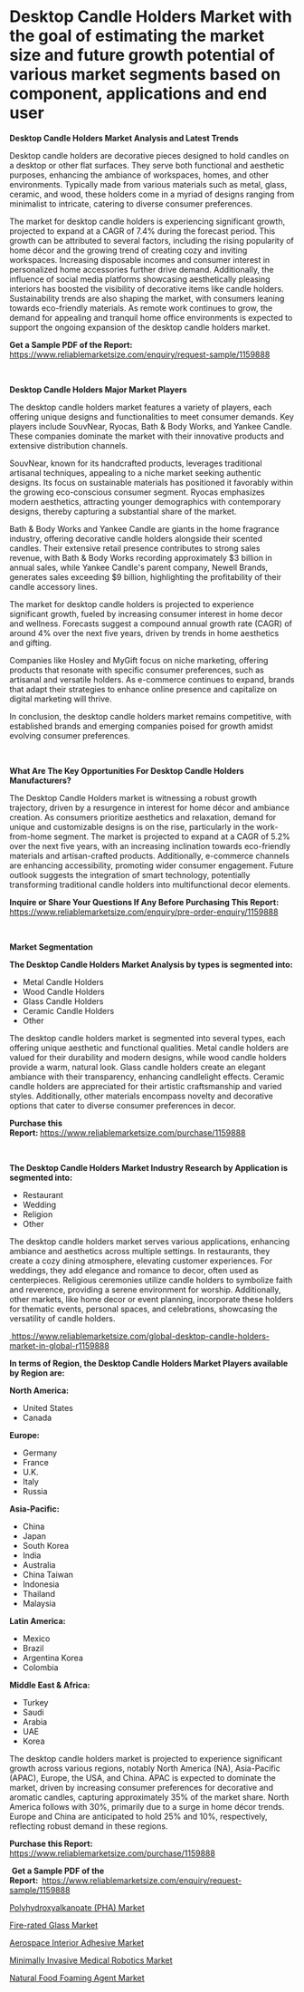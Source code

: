 <p><h1>Desktop Candle Holders Market with the goal of estimating the market size and future growth potential of various market segments based on component, applications and end user</h1></p><p><strong>Desktop Candle Holders Market Analysis and Latest Trends</strong></p>
<p><p>Desktop candle holders are decorative pieces designed to hold candles on a desktop or other flat surfaces. They serve both functional and aesthetic purposes, enhancing the ambiance of workspaces, homes, and other environments. Typically made from various materials such as metal, glass, ceramic, and wood, these holders come in a myriad of designs ranging from minimalist to intricate, catering to diverse consumer preferences.</p><p>The market for desktop candle holders is experiencing significant growth, projected to expand at a CAGR of 7.4% during the forecast period. This growth can be attributed to several factors, including the rising popularity of home décor and the growing trend of creating cozy and inviting workspaces. Increasing disposable incomes and consumer interest in personalized home accessories further drive demand. Additionally, the influence of social media platforms showcasing aesthetically pleasing interiors has boosted the visibility of decorative items like candle holders. Sustainability trends are also shaping the market, with consumers leaning towards eco-friendly materials. As remote work continues to grow, the demand for appealing and tranquil home office environments is expected to support the ongoing expansion of the desktop candle holders market.</p></p>
<p><strong>Get a Sample PDF of the Report:&nbsp;</strong> <a href="https://www.reliablemarketsize.com/enquiry/request-sample/1159888?utm_campaign=1103&utm_medium=2&utm_source=Github&utm_content=ia&utm_term=22032025&utm_id=desktop-candle-holders">https://www.reliablemarketsize.com/enquiry/request-sample/1159888</a></p>
<p>&nbsp;</p>
<p><strong>Desktop Candle Holders Major Market Players</strong></p>
<p><p>The desktop candle holders market features a variety of players, each offering unique designs and functionalities to meet consumer demands. Key players include SouvNear, Ryocas, Bath & Body Works, and Yankee Candle. These companies dominate the market with their innovative products and extensive distribution channels.</p><p>SouvNear, known for its handcrafted products, leverages traditional artisanal techniques, appealing to a niche market seeking authentic designs. Its focus on sustainable materials has positioned it favorably within the growing eco-conscious consumer segment. Ryocas emphasizes modern aesthetics, attracting younger demographics with contemporary designs, thereby capturing a substantial share of the market.</p><p>Bath & Body Works and Yankee Candle are giants in the home fragrance industry, offering decorative candle holders alongside their scented candles. Their extensive retail presence contributes to strong sales revenue, with Bath & Body Works recording approximately $3 billion in annual sales, while Yankee Candle's parent company, Newell Brands, generates sales exceeding $9 billion, highlighting the profitability of their candle accessory lines.</p><p>The market for desktop candle holders is projected to experience significant growth, fueled by increasing consumer interest in home decor and wellness. Forecasts suggest a compound annual growth rate (CAGR) of around 4% over the next five years, driven by trends in home aesthetics and gifting.</p><p>Companies like Hosley and MyGift focus on niche marketing, offering products that resonate with specific consumer preferences, such as artisanal and versatile holders. As e-commerce continues to expand, brands that adapt their strategies to enhance online presence and capitalize on digital marketing will thrive.</p><p>In conclusion, the desktop candle holders market remains competitive, with established brands and emerging companies poised for growth amidst evolving consumer preferences.</p></p>
<p>&nbsp;</p>
<p><strong>What Are The Key Opportunities For Desktop Candle Holders Manufacturers?</strong></p>
<p><p>The Desktop Candle Holders market is witnessing a robust growth trajectory, driven by a resurgence in interest for home décor and ambiance creation. As consumers prioritize aesthetics and relaxation, demand for unique and customizable designs is on the rise, particularly in the work-from-home segment. The market is projected to expand at a CAGR of 5.2% over the next five years, with an increasing inclination towards eco-friendly materials and artisan-crafted products. Additionally, e-commerce channels are enhancing accessibility, promoting wider consumer engagement. Future outlook suggests the integration of smart technology, potentially transforming traditional candle holders into multifunctional decor elements.</p></p>
<p><strong>Inquire or Share Your Questions If Any Before Purchasing This Report:</strong> <a href="https://www.reliablemarketsize.com/enquiry/pre-order-enquiry/1159888?utm_campaign=1103&utm_medium=2&utm_source=Github&utm_content=ia&utm_term=22032025&utm_id=desktop-candle-holders">https://www.reliablemarketsize.com/enquiry/pre-order-enquiry/1159888</a></p>
<p>&nbsp;</p>
<p><strong>Market Segmentation</strong></p>
<p><strong>The Desktop Candle Holders Market Analysis by types is segmented into:</strong></p>
<p><ul><li>Metal Candle Holders</li><li>Wood Candle Holders</li><li>Glass Candle Holders</li><li>Ceramic Candle Holders</li><li>Other</li></ul></p>
<p><p>The desktop candle holders market is segmented into several types, each offering unique aesthetic and functional qualities. Metal candle holders are valued for their durability and modern designs, while wood candle holders provide a warm, natural look. Glass candle holders create an elegant ambiance with their transparency, enhancing candlelight effects. Ceramic candle holders are appreciated for their artistic craftsmanship and varied styles. Additionally, other materials encompass novelty and decorative options that cater to diverse consumer preferences in decor.</p></p>
<p><strong>Purchase this Report:&nbsp;</strong><a href="https://www.reliablemarketsize.com/purchase/1159888?utm_campaign=1103&utm_medium=2&utm_source=Github&utm_content=ia&utm_term=22032025&utm_id=desktop-candle-holders">https://www.reliablemarketsize.com/purchase/1159888</a></p>
<p>&nbsp;</p>
<p><strong>The Desktop Candle Holders Market Industry Research by Application is segmented into:</strong></p>
<p><ul><li>Restaurant</li><li>Wedding</li><li>Religion</li><li>Other</li></ul></p>
<p><p>The desktop candle holders market serves various applications, enhancing ambiance and aesthetics across multiple settings. In restaurants, they create a cozy dining atmosphere, elevating customer experiences. For weddings, they add elegance and romance to decor, often used as centerpieces. Religious ceremonies utilize candle holders to symbolize faith and reverence, providing a serene environment for worship. Additionally, other markets, like home decor or event planning, incorporate these holders for thematic events, personal spaces, and celebrations, showcasing the versatility of candle holders.</p></p>
<p><a href="https://www.reliablemarketsize.com/global-desktop-candle-holders-market-in-global-r1159888?utm_campaign=1103&utm_medium=2&utm_source=Github&utm_content=ia&utm_term=22032025&utm_id=desktop-candle-holders">&nbsp;https://www.reliablemarketsize.com/global-desktop-candle-holders-market-in-global-r1159888</a></p>
<p><strong>In terms of Region, the Desktop Candle Holders Market Players available by Region are:</strong></p>
<p>
    <p> <strong> North America: </strong>
        <ul>
            <li>United States</li>
            <li>Canada</li>
        </ul>
        </p> 
    <p> <strong> Europe: </strong>
        <ul>
            <li>Germany</li>
            <li>France</li>
            <li>U.K.</li>
            <li>Italy</li>
            <li>Russia</li>
        </ul>
        </p> 
    <p> <strong> Asia-Pacific: </strong>
        <ul>
            <li>China</li>
            <li>Japan</li>
            <li>South Korea</li>
            <li>India</li>
            <li>Australia</li>
            <li>China Taiwan</li>
            <li>Indonesia</li>
            <li>Thailand</li>
            <li>Malaysia</li>
        </ul>
        </p> 
    <p> <strong> Latin America: </strong>
        <ul>
            <li>Mexico</li>
            <li>Brazil</li>
            <li>Argentina Korea</li>
            <li>Colombia</li>
        </ul>
        </p> 
    <p> <strong> Middle East & Africa: </strong>
        <ul>
            <li>Turkey</li>
            <li>Saudi</li>
            <li>Arabia</li>
            <li>UAE</li>
            <li>Korea</li>
        </ul>
    </p>
    </p>
<p><p>The desktop candle holders market is projected to experience significant growth across various regions, notably North America (NA), Asia-Pacific (APAC), Europe, the USA, and China. APAC is expected to dominate the market, driven by increasing consumer preferences for decorative and aromatic candles, capturing approximately 35% of the market share. North America follows with 30%, primarily due to a surge in home décor trends. Europe and China are anticipated to hold 25% and 10%, respectively, reflecting robust demand in these regions.</p></p>
<p><strong>Purchase this Report: </strong><a href="https://www.reliablemarketsize.com/purchase/1159888?utm_campaign=1103&utm_medium=2&utm_source=Github&utm_content=ia&utm_term=22032025&utm_id=desktop-candle-holders">https://www.reliablemarketsize.com/purchase/1159888</a></p>
<p>&nbsp;<strong>Get a Sample PDF of the Report:&nbsp;&nbsp;</strong><a href="https://www.reliablemarketsize.com/enquiry/request-sample/1159888?utm_campaign=1103&utm_medium=2&utm_source=Github&utm_content=ia&utm_term=22032025&utm_id=desktop-candle-holders">https://www.reliablemarketsize.com/enquiry/request-sample/1159888</a></p>
<p><strong></strong></p>
<p><p><a href="https://github.com/pezezlarue7h/Market-Research-Report-List-1/blob/main/polyhydroxyalkanoate-pha-market.md?utm_campaign=1103&utm_medium=2&utm_source=Github&utm_content=ia&utm_term=22032025&utm_id=desktop-candle-holders">Polyhydroxyalkanoate (PHA) Market</a></p><p><a href="https://github.com/auriashetzxj/Market-Research-Report-List-1/blob/main/fire-rated-glass-market.md?utm_campaign=1103&utm_medium=2&utm_source=Github&utm_content=ia&utm_term=22032025&utm_id=desktop-candle-holders">Fire-rated Glass Market</a></p><p><a href="https://github.com/wycheelwayeu/Market-Research-Report-List-1/blob/main/aerospace-interior-adhesive-market.md?utm_campaign=1103&utm_medium=2&utm_source=Github&utm_content=ia&utm_term=22032025&utm_id=desktop-candle-holders">Aerospace Interior Adhesive Market</a></p><p><a href="https://github.com/lazloklitz2e/Market-Research-Report-List-1/blob/main/minimally-invasive-medical-robotics-market.md?utm_campaign=1103&utm_medium=2&utm_source=Github&utm_content=ia&utm_term=22032025&utm_id=desktop-candle-holders">Minimally Invasive Medical Robotics Market</a></p><p><a href="https://github.com/gdfhhhj/Market-Research-Report-List-7/blob/main/natural-food-foaming-agent-market.md?utm_campaign=1103&utm_medium=2&utm_source=Github&utm_content=ia&utm_term=22032025&utm_id=desktop-candle-holders">Natural Food Foaming Agent Market</a></p></p>